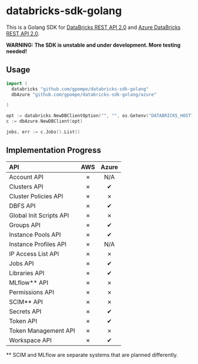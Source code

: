 # databricks-sdk-golang

This is a Golang SDK for [DataBricks REST API 2.0](https://docs.databricks.com/api/latest/index.html#) and [Azure DataBricks REST API 2.0](https://docs.azuredatabricks.net/api/latest/index.html).

**WARNING: The SDK is unstable and under development. More testing needed!**

## Usage

```go
import (
  databricks "github.com/gpompe/databricks-sdk-golang"
  dbAzure "github.com/gpompe/databricks-sdk-golang/azure"

)

opt := databricks.NewDBClientOption("", "", os.Getenv("DATABRICKS_HOST"), os.Getenv("DATABRICKS_TOKEN"))
c := dbAzure.NewDBClient(opt)

jobs, err := c.Jobs().List()
```

## Implementation Progress

| API  | AWS | Azure |
| :--- | :---: | :---: |
| Account API | ✗ | N/A |
| Clusters API | ✗ | ✔ |
| Cluster Policies API | ✗ | ✗ |
| DBFS API | ✗ | ✔ |
| Global Init Scripts API | ✗ | ✗ |
| Groups API | ✗ | ✔ |
| Instance Pools API | ✗ | ✔ |
| Instance Profiles API | ✗ | N/A |
| IP Access List API | ✗ | ✗ |
| Jobs API | ✗ | ✔ |
| Libraries API | ✗ | ✔ |
| MLflow** API | ✗ | ✗ |
| Permissions API | ✗ | ✗ |
| SCIM** API | ✗ | ✗ |
| Secrets API | ✗ | ✔ |
| Token API | ✗ | ✔ |
| Token Management API | ✗ | ✗ |
| Workspace API | ✗ | ✔ |

** SCIM and MLflow are separate systems that are planned differently.
